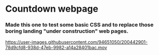 <h1>Countdown webpage</h1>

### Made this one to test some basic CSS and to replace those boring landing "under construction" web pages.

https://user-images.githubusercontent.com/94651050/200442901-78d9cfd8-938d-47eb-9982-a14a28401bac.mov
